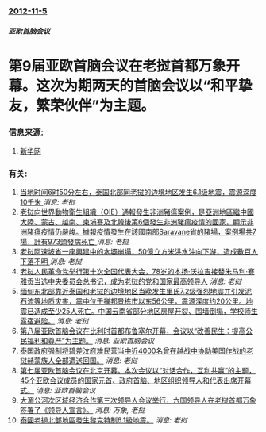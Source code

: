 ### [2012-11-5](/news/2012/11/5/index.md)

##### 亚欧首脑会议
# 第9届亚欧首脑会议在老挝首都万象开幕。这次为期两天的首脑会议以“和平挚友，繁荣伙伴”为主题。




### 信息来源:

1. [新华网](http://news.xinhuanet.com/world/2012-11/06/c_123920046.htm)

### 有关:

1. [ 当地时间6时50分左右，泰国北部同老挝的边境地区发生6.1级地震，震源深度10千米 ](/zh/news/2019/11/21/当地时间6时50分左右-泰国北部同老挝的边境地区发生61级地震-震源深度10千米.md) _消息: 老挝_
2. [ 老挝向世界動物衛生組織（OIE）通報發生非洲豬瘟案例，是亞洲地區繼中國大陸、蒙古、越南、柬埔寨及北韓後第6個發生非洲豬瘟疫情的國家，顯示非洲豬瘟疫情仍嚴峻。據報疫情發生在該國南部Saravane省的豬場，案例場共7場，計有973頭發病死亡 ](/zh/news/2019/06/20/老挝向世界動物衛生組織-OIE-通報發生非洲豬瘟案例-是亞洲地區繼中國大陸-蒙古-越南-柬埔寨及北韓後第6個發生非洲豬.md) _消息: 老挝_
3. [老挝阿速坡省一座興建中的水壩崩塌，50億立方米洪水沖向下游，造成數百人下落不明 ](/zh/news/2018/07/23/老挝阿速坡省一座興建中的水壩崩塌-50億立方米洪水沖向下游-造成數百人下落不明.md) _消息: 老挝_
4. [老挝人民革命党举行第十次全国代表大会，78岁的本扬·沃拉吉接替朱马利·赛雅贡当选中央委员会总书记，成为老挝的党和国家最高领导人](/zh/news/2016/01/22/老挝人民革命党举行第十次全国代表大会-78岁的本扬-沃拉吉接替朱马利-赛雅贡当选中央委员会总书记-成为老挝的党和国家最高.md) _消息: 老挝_
5. [缅甸东北部靠近泰国和老挝的边境地区当晚发生里氏7.2级强烈地震并引发泥石流等地质灾害，震中位于掸邦景栋市以东56公里，震源深度约20公里。地震已造成至少25人死亡。中国云南省部分地区房屋开裂、围墙倒塌，学校师生露宿避险。](/zh/news/2011/03/24/缅甸东北部靠近泰国和老挝的边境地区当晚发生里氏72级强烈地震并引发泥石流等地质灾害-震中位于掸邦景栋市以东56公里-震.md) _消息: 老挝_
6. [ 第八届亚欧首脑会议在比利时首都布鲁塞尔开幕，会议以“改善民生：提高公民福利和尊严”为主题。](/zh/news/2010/10/4/第八届亚欧首脑会议在比利时首都布鲁塞尔开幕-会议以-改善民生-提高公民福利和尊严-为主题.md) _消息: 亚欧首脑会议_
7. [泰国政府强制将碧差汶府难民营当中近4000名曾在越战中协助美国作战的老挝赫蒙族人全部遣送回国。](/zh/news/2009/12/28/泰国政府强制将碧差汶府难民营当中近4000名曾在越战中协助美国作战的老挝赫蒙族人全部遣送回国.md) _消息: 老挝_
8. [第七届亚欧首脑会议在北京开幕。本次会议以“对话合作，互利共赢”的主题，45个亚欧会议成员的国家元首、政府首脑、地区组织领导人和代表出席开幕式。](/zh/news/2008/10/24/第七届亚欧首脑会议在北京开幕-本次会议以-对话合作-互利共赢-的主题-45个亚欧会议成员的国家元首-政府首脑-地区组织领.md) _消息: 亚欧首脑会议_
9. [大湄公河次区域经济合作第三次领导人会议举行，六国领导人在老挝首都万象签署了《领导人宣言》。](/zh/news/2008/03/31/大湄公河次区域经济合作第三次领导人会议举行-六国领导人在老挝首都万象签署了-领导人宣言.md) _消息: 万象, 老挝_
10. [泰國老撾北部地區發生黎克特制6.1級地震。](/zh/news/2007/05/16/泰國老撾北部地區發生黎克特制61級地震.md) _消息: 老挝_
